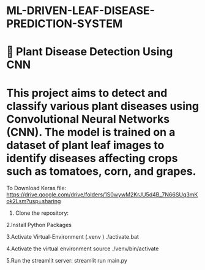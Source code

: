 # ML-DRIVEN-LEAF-DISEASE-PREDICTION-SYSTEM
# 🌱 Plant Disease Detection Using CNN
# This project aims to detect and classify various plant diseases using Convolutional Neural Networks (CNN). The model is trained on a dataset of plant leaf images to identify diseases affecting crops such as tomatoes, corn, and grapes.
To Download Keras file:  https://drive.google.com/drive/folders/1S0wywM2KrJU5d4B_7N66SUq3mKok2Lsm?usp=sharing
1. Clone the repository:
 
2.Install Python Packages
  
3.Activate Virtual-Environment (.venv )
 ./activate.bat
 
4.Activate the virtual environment
source ./venv/bin/activate

5.Run the streamlit server:
streamlit run main.py 
